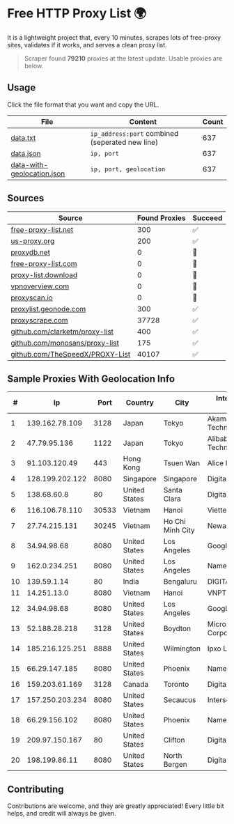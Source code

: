 
# Free HTTP Proxy List 🌍

It is a lightweight project that, every 10 minutes, scrapes lots of free-proxy sites, validates if it works, and serves a clean proxy list.


> Scraper found **79210** proxies at the latest update. Usable proxies are below.

## Usage

Click the file format that you want and copy the URL.


|File|Content|Count|
|----|-------|-----|
|[data.txt](https://raw.githubusercontent.com/themiralay/Proxy-List-World/master/data.txt)|`ip_address:port` combined (seperated new line)|637|
|[data.json](https://raw.githubusercontent.com/themiralay/Proxy-List-World/master/data.json)|`ip, port`|637|
|[data-with-geolocation.json](https://raw.githubusercontent.com/themiralay/Proxy-List-World/master/data-with-geolocation.json)|`ip, port, geolocation`|637|

## Sources

|Source|Found Proxies|Succeed|
|------|-------------|-------|
|[free-proxy-list.net](https://free-proxy-list.net)|300|✅|
|[us-proxy.org](https://www.us-proxy.org)|200|✅|
|[proxydb.net](http://proxydb.net)|0|🚫|
|[free-proxy-list.com](https://free-proxy-list.com/?page=&port=&type%5B%5D=http&type%5B%5D=https&up_time=0&search=Search)|0|🚫|
|[proxy-list.download](https://www.proxy-list.download/HTTP)|0|🚫|
|[vpnoverview.com](https://vpnoverview.com/privacy/anonymous-browsing/free-proxy-servers)|0|🚫|
|[proxyscan.io](https://www.proxyscan.io)|0|🚫|
|[proxylist.geonode.com](https://proxylist.geonode.com/api/proxy-list?limit=300&page=1&sort_by=lastChecked&sort_type=desc&protocols=http,https)|300|✅|
|[proxyscrape.com](https://api.proxyscrape.com/v2/?request=displayproxies&protocol=http&timeout=10000&country=all&ssl=all&anonymity=all)|37728|✅|
|[github.com/clarketm/proxy-list](https://raw.githubusercontent.com/clarketm/proxy-list/master/proxy-list-raw.txt)|400|✅|
|[github.com/monosans/proxy-list](https://raw.githubusercontent.com/monosans/proxy-list/main/proxies/http.txt)|175|✅|
|[github.com/TheSpeedX/PROXY-List](https://raw.githubusercontent.com/TheSpeedX/PROXY-List/master/http.txt)|40107|✅|


## Sample Proxies With Geolocation Info

|#|Ip|Port|Country|City|Internet Service Provider|
|-|--|----|-------|----|-------------------------|
|1|139.162.78.109|3128|Japan|Tokyo|Akamai Technologies, Inc.|
|2|47.79.95.136|1122|Japan|Tokyo|Alibaba (US) Technology Co., Ltd.|
|3|91.103.120.49|443|Hong Kong|Tsuen Wan|Alice Networks LTD|
|4|128.199.202.122|8080|Singapore|Singapore|DigitalOcean, LLC|
|5|138.68.60.8|80|United States|Santa Clara|DigitalOcean, LLC|
|6|116.106.78.110|30533|Vietnam|Hanoi|Viettel Corporation|
|7|27.74.215.131|30245|Vietnam|Ho Chi Minh City|Newass2011xDSLHN|
|8|34.94.98.68|8080|United States|Los Angeles|Google LLC|
|9|162.0.234.251|8080|United States|Los Angeles|Namecheap, Inc.|
|10|139.59.1.14|80|India|Bengaluru|DIGITALOCEAN|
|11|14.251.13.0|8080|Vietnam|Hanoi|VNPT|
|12|34.94.98.68|8080|United States|Los Angeles|Google LLC|
|13|52.188.28.218|3128|United States|Boydton|Microsoft Corporation|
|14|185.216.125.251|8888|United States|Wilmington|Ipxo LLC|
|15|66.29.147.185|8080|United States|Phoenix|Namecheap, Inc.|
|16|159.203.61.169|3128|Canada|Toronto|DigitalOcean, LLC|
|17|157.250.203.234|8080|United States|Secaucus|Interserver, Inc|
|18|66.29.156.102|8080|United States|Phoenix|Namecheap, Inc.|
|19|209.97.150.167|80|United States|Clifton|DigitalOcean, LLC|
|20|198.199.86.11|8080|United States|North Bergen|DigitalOcean, LLC|



## Contributing

Contributions are welcome, and they are greatly appreciated! Every
little bit helps, and credit will always be given.

